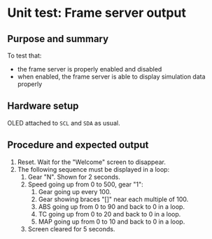 # Unit test: Frame server output

## Purpose and summary

To test that:

- the frame server is properly enabled and disabled
- when enabled, the frame server is able to display simulation data properly

## Hardware setup

OLED attached to `SCL` and `SDA` as usual.

## Procedure and expected output

1. Reset. Wait for the "Welcome" screen to disappear.
2. The following sequence must be displayed in a loop:
   1. Gear "N". Shown for 2 seconds.
   2. Speed going up from 0 to 500, gear "1":
      1. Gear going up every 100.
      2. Gear showing braces "[]" near each multiple of 100.
      3. ABS going up from 0 to 90 and back to 0 in a loop.
      4. TC going up from 0 to 20 and back to 0 in a loop.
      5. MAP going up from 0 to 10 and back to 0 in a loop.
   3. Screen cleared for 5 seconds.
